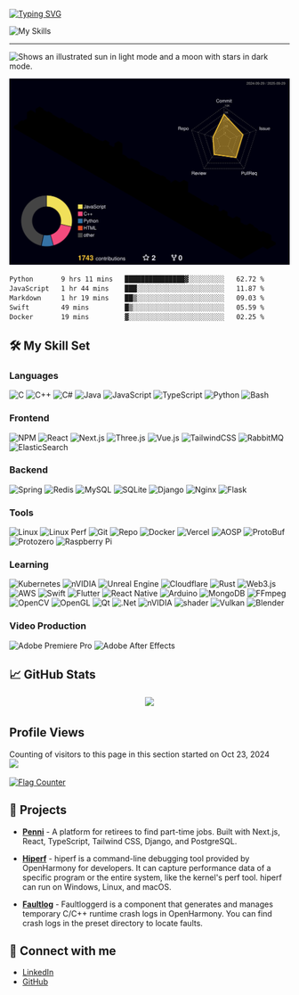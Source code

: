 <!--
**ArcueidShiki/ArcueidShiki** is a ✨ _special_ ✨ repository because its `README.md` (this file) appears on your GitHub profile.

Here are some ideas to get you started:

- 🔭 I’m currently working on ...
- 🌱 I’m currently learning ...
- 👯 I’m looking to collaborate on ...
- 🤔 I’m looking for help with ...
- 💬 Ask me about ...
- 📫 How to reach me: ...
- 😄 Pronouns: ...
- ⚡ Fun fact: ...
https://github.com/tandpfun/skill-icons?tab=readme-ov-file#icons-list
-->

[![Typing SVG](https://readme-typing-svg.herokuapp.com?font=Fira+Code&pause=1000&width=435&lines=%E3%81%93%E3%81%AB%E3%81%A1%E3%81%AF%E3%80%81%E3%82%A2%E3%83%AB%E3%82%AF%E3%82%A8%E3%83%89%E3%81%A7%E3%81%99)](https://git.io/typing-svg)

![My Skills](https://skillicons.dev/icons?i=c,cpp,cs,java,js,py,qt,cmake,linux,clion,idea,pycharm,cloudflare,aws,gcp,azure,react,codepen,vue,html,css,md,mysql,mongodb,nextjs,nginx,npm,nodejs,d3,obsidian,opencv,postman,postgres,powershell,rabbitmq,raspberrypi,redis,pr,ps,spring,tensorflow,threejs,ts,ubuntu,unity,unreal,vercel,vite,vscode,anaconda,arduino,au,bash,blender,bootstrap,discord,django,docker,dotnet,eclipse,elasticsearch,figma,flask,git,github,gitlab,latex,sqlite,visualstudio,pytorch,jenkins)

---
<picture>
  <source media="(prefers-color-scheme: dark)" srcset="https://github.com/ArcueidShiki/ArcueidShiki/blob/output/github-contribution-grid-snake-dark.svg">
  <source media="(prefers-color-scheme: light)" srcset="https://github.com/ArcueidShiki/ArcueidShiki/blob/output/github-contribution-grid-snake.svg">
  <img alt="Shows an illustrated sun in light mode and a moon with stars in dark mode." src="https://github.com/ArcueidShiki/ArcueidShiki/output/github-contribution-grid-snake-dark.svg">
</picture>

![](profile-3d-contrib/profile-night-rainbow.svg)

<!--START_SECTION:waka-->

```txt
Python       9 hrs 11 mins   ███████████████▓░░░░░░░░░   62.72 %
JavaScript   1 hr 44 mins    ███░░░░░░░░░░░░░░░░░░░░░░   11.87 %
Markdown     1 hr 19 mins    ██▒░░░░░░░░░░░░░░░░░░░░░░   09.03 %
Swift        49 mins         █▒░░░░░░░░░░░░░░░░░░░░░░░   05.59 %
Docker       19 mins         ▓░░░░░░░░░░░░░░░░░░░░░░░░   02.25 %
```

<!--END_SECTION:waka-->

## 🛠️ My Skill Set

### Languages

![C](https://img.shields.io/badge/C-A8B9CC?style=flat-square&logo=c&logoColor=white) ![C++](https://img.shields.io/badge/C++-00599C?style=flat-square&logo=c%2B%2B&logoColor=white) ![C#](https://img.shields.io/badge/C%23-orange?style=flat-square&logo=c#&logoColor=white) ![Java](https://img.shields.io/badge/Java-red?style=flat-square&logo=openjdk&logoColor=white) ![JavaScript](https://img.shields.io/badge/JavaScript-F7DF1E?style=flat-square&logo=javascript&logoColor=black) ![TypeScript](https://img.shields.io/badge/TypeScript-3178C6?style=flat-square&logo=typescript&logoColor=white) ![Python](https://img.shields.io/badge/Python-3776AB?style=flat-square&logo=python&logoColor=white) ![Bash](https://img.shields.io/badge/Bash/Batch-4EAA25?style=flat-square&logo=gnu-bash&logoColor=white)         


### Frontend

![NPM](https://img.shields.io/badge/NPM-%23CB3837.svg?style=plastic&logo=npm&logoColor=white) ![React](https://img.shields.io/badge/React-61DAFB?style=plastic&logo=react&logoColor=black) ![Next.js](https://img.shields.io/badge/Next.js-000000?style=plastic&logo=next.js&logoColor=white) ![Three.js](https://img.shields.io/badge/Three.js-000000?style=plastic&logo=three.js&logoColor=white) ![Vue.js](https://img.shields.io/badge/vuejs-%2335495e.svg?style=plastic&logo=vuedotjs&logoColor=%234FC08D) ![TailwindCSS](https://img.shields.io/badge/TailwindCSS-38B2AC?style=plastic&logo=tailwind-css&logoColor=white) ![RabbitMQ](https://img.shields.io/badge/Rabbitmq-FF6600?style=plastic&logo=rabbitmq&logoColor=white) ![ElasticSearch](https://img.shields.io/badge/-ElasticSearch-005571?style=plastic&logo=elasticsearch)

### Backend


![Spring](https://img.shields.io/badge/spring-%236DB33F.svg?style=plastic&logo=spring&logoColor=white) ![Redis](https://img.shields.io/badge/redis-%23DD0031.svg?style=plastic&logo=redis&logoColor=white) ![MySQL](https://img.shields.io/badge/MySQL-4479A1?style=plastic&logo=mysql&logoColor=white) ![SQLite](https://img.shields.io/badge/SQLite-003B57?style=plastic&logo=sqlite&logoColor=white) ![Django](https://img.shields.io/badge/Django-092E20?style=plastic&logo=django&logoColor=white) ![Nginx](https://img.shields.io/badge/nginx-%23009639.svg?style=plastic&logo=nginx&logoColor=white) ![Flask](https://img.shields.io/badge/flask-%23000.svg?style=plastic&logo=flask&logoColor=white)


### Tools

![Linux](https://img.shields.io/badge/Linux-FCC624?style=flat-square&logo=linux&logoColor=black)
![Linux Perf](https://img.shields.io/badge/Linux%20Perf-000000?style=flat-square&logo=linux&logoColor=white)
![Git](https://img.shields.io/badge/Git-F05032?style=flat-square&logo=git&logoColor=white)
![Repo](https://img.shields.io/badge/Repo-4183C4?style=flat-square&logo=git&logoColor=white)
![Docker](https://img.shields.io/badge/Docker-2496ED?style=flat-square&logo=docker&logoColor=white)
![Vercel](https://img.shields.io/badge/vercel-%23000000.svg?style=flat-square&logo=vercel&logoColor=white)
![AOSP](https://img.shields.io/badge/AOSP-3DDC84?style=flat-square&logo=android&logoColor=white)
![ProtoBuf](https://img.shields.io/badge/ProtoBuf-336791?style=flat-square&logo=protocol-buffers&logoColor=white)
![Protozero](https://img.shields.io/badge/Protozero-8A2BE2?style=flat-square&logo=protocol-buffers&logoColor=white)
![Raspberry Pi](https://img.shields.io/badge/Raspberry%20Pi-C51A4A?style=flat-square&logo=raspberry-pi&logoColor=white)

### Learning

![Kubernetes](https://img.shields.io/badge/kubernetes-%23326ce5.svg?style=plastic&logo=kubernetes&logoColor=white)
![nVIDIA](https://img.shields.io/badge/nVIDIA-%2376B900.svg?style=plastic&logo=nVIDIA&logoColor=white)
![Unreal Engine](https://img.shields.io/badge/unrealengine-%23313131.svg?style=plastic&logo=unrealengine&logoColor=white)
![Cloudflare](https://img.shields.io/badge/Cloudflare-F38020?style=plastic&logo=Cloudflare&logoColor=white)
![Rust](https://img.shields.io/badge/Rust-yellow?style=plastic&logo=rust&logoColor=white)
![Web3.js](https://img.shields.io/badge/web3.js-F16822?style=plastic&logo=web3.js&logoColor=white)
![AWS](https://img.shields.io/badge/AWS-%23FF9900.svg?style=plastic&logo=amazon-aws&logoColor=white)
![Swift](https://img.shields.io/badge/swift-F54A2A?style=plastic&logo=swift&logoColor=white)
![Flutter](https://img.shields.io/badge/Flutter-%2302569B.svg?style=plastic&logo=Flutter&logoColor=white)
![React Native](https://img.shields.io/badge/react_native-%2320232a.svg?style=plastic&logo=react&logoColor=%2361DAFB)
![Arduino](https://img.shields.io/badge/-Arduino-00979D?style=plastic&logo=Arduino&logoColor=white)
![MongoDB](https://img.shields.io/badge/MongoDB-%234ea94b.svg?style=plastic&logo=mongodb&logoColor=white)
![FFmpeg](https://img.shields.io/badge/FFmpeg-007808?style=plastic&logo=ffmpeg&logoColor=white)
![OpenCV](https://img.shields.io/badge/opencv-%23white.svg?style=plastic&logo=opencv&logoColor=white)
![OpenGL](https://img.shields.io/badge/OpenGL-%23FFFFFF.svg?style=plastic&logo=opengl)
![Qt](https://img.shields.io/badge/Qt-%23217346.svg?style=plastic&logo=Qt&logoColor=white)
![.Net](https://img.shields.io/badge/.NET-5C2D91?style=plastic&logo=.net&logoColor=white)
![nVIDIA](https://img.shields.io/badge/cuda-000000.svg?style=plastic&logo=nVIDIA&logoColor=green)
![shader](https://img.shields.io/badge/shader-black?style=plastic&logo=shader&logoColor=green)
![Vulkan](https://img.shields.io/badge/Vulkan-red?style=plastic&logo=Vulkan&logoColor=green)
![Blender](https://img.shields.io/badge/blender-%23F5792A.svg?style=plastic&logo=blender&logoColor=white)
### Video Production

![Adobe Premiere Pro](https://img.shields.io/badge/Adobe%20Premiere%20Pro-9999FF?style=flat-square&logo=adobe-premiere-pro&logoColor=white)
![Adobe After Effects](https://img.shields.io/badge/Adobe%20After%20Effects-9999FF?style=flat-square&logo=adobe-after-effects&logoColor=white)


## 📈 GitHub Stats

<!--![Jingtong's GitHub stats](https://github-readme-stats.vercel.app/api?username=ArcueidShiki&show_icons=true&theme=radical)-->

<h6 align="center">

  <img src="https://gh-readme-profile.vercel.app/api?username=ArcueidShiki&theme=neon-dark&border_width=0&border_radius=15.2&hide_border=true">

</h6>

## Profile Views
Counting of visitors to this page in this section started on Oct 23, 2024
<br>
![](https://count.getloli.com/@:arcueidshiki?theme=rule34)

<a href="https://info.flagcounter.com/qmQl"><img src="https://s11.flagcounter.com/count2/qmQl/bg_FFFFFF/txt_000000/border_CCCCCC/columns_2/maxflags_10/viewers_0/labels_0/pageviews_0/flags_0/percent_0/" alt="Flag Counter" border="0"></a>

## 🌟 Projects

- **[Penni](https://github.com/codersforcauses/penni)** - A platform for retirees to find part-time jobs. Built with Next.js, React, TypeScript, Tailwind CSS, Django, and PostgreSQL.
- **[Hiperf](https://gitee.com/openharmony/developtools_hiperf)** - hiperf is a command-line debugging tool provided by OpenHarmony for developers. It can capture performance data of a specific program or the entire system, like the kernel's perf tool. hiperf can run on Windows, Linux, and macOS.

- **[Faultlog](https://gitee.com/openharmony/hiviewdfx_faultloggerd)** - Faultloggerd is a component that generates and manages temporary C/C++ runtime crash logs in OpenHarmony. You can find crash logs in the preset directory to locate faults.


## 🔗 Connect with me

- [LinkedIn](https://www.linkedin.com/in/jingtong-peng-3068672b6/)
- [GitHub](https://github.com/ArcueidShiki)
